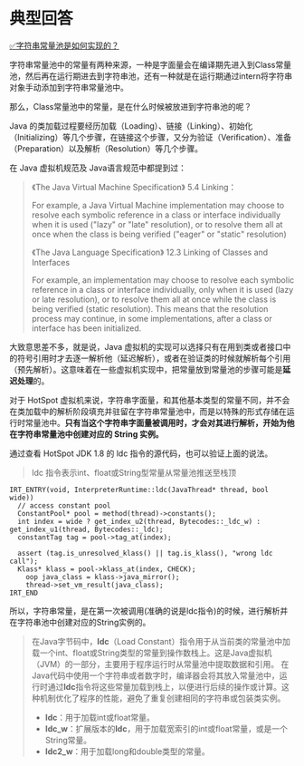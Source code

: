 # 典型回答

[✅字符串常量池是如何实现的？](https://www.yuque.com/hollis666/fo22bm/koc3uykar8eg3oxt?view=doc_embed)

字符串常量池中的常量有两种来源，一种是字面量会在编译期先进入到Class常量池，然后再在运行期进去到字符串池，还有一种就是在运行期通过intern将字符串对象手动添加到字符串常量池中。

那么，Class常量池中的常量，是在什么时候被放进到字符串池的呢？

Java 的类加载过程要经历加载（Loading）、链接（Linking）、初始化（Initializing）等几个步骤，在链接这个步骤，又分为验证（Verification）、准备（Preparation）以及解析（Resolution）等几个步骤。

在 Java 虚拟机规范及 Java语言规范中都提到过：

> 《The Java Virtual Machine Specification》 5.4 Linking：
>  
> For example, a Java Virtual Machine implementation may choose to resolve each symbolic reference in a class or interface individually when it is used ("lazy" or "late" resolution), or to resolve them all at once when the class is being verified ("eager" or "static" resolution)
>  
> 《The Java Language Specification》 12.3 Linking of Classes and Interfaces
>  
> For example, an implementation may choose to resolve each symbolic reference in a class or interface individually, only when it is used (lazy or late resolution), or to resolve them all at once while the class is being verified (static resolution). This means that the resolution process may continue, in some implementations, after a class or interface has been initialized.


大致意思差不多，就是说，Java 虚拟机的实现可以选择只有在用到类或者接口中的符号引用时才去逐一解析他（延迟解析），或者在验证类的时候就解析每个引用（预先解析）。这意味着在一些虚拟机实现中，把常量放到常量池的步骤可能是**延迟处理**的。

对于 HotSpot 虚拟机来说，字符串字面量，和其他基本类型的常量不同，并不会在类加载中的解析阶段填充并驻留在字符串常量池中，而是以特殊的形式存储在运行时常量池中。**只有当这个字符串字面量被调用时，才会对其进行解析，开始为他在字符串常量池中创建对应的 String 实例。**

通过查看 HotSpot JDK 1.8 的 ldc 指令的源代码，也可以验证上面的说法。

> ldc 指令表示int、float或String型常量从常量池推送至栈顶


```
IRT_ENTRY(void, InterpreterRuntime::ldc(JavaThread* thread, bool wide))
  // access constant pool
  ConstantPool* pool = method(thread)->constants();
  int index = wide ? get_index_u2(thread, Bytecodes::_ldc_w) : get_index_u1(thread, Bytecodes::_ldc);
  constantTag tag = pool->tag_at(index);

  assert (tag.is_unresolved_klass() || tag.is_klass(), "wrong ldc call");
  Klass* klass = pool->klass_at(index, CHECK);
    oop java_class = klass->java_mirror();
    thread->set_vm_result(java_class);
IRT_END
```


所以，字符串常量，是在第一次被调用(准确的说是ldc指令)的时候，进行解析并在字符串池中创建对应的String实例的。

> 在Java字节码中，**ldc**（Load Constant）指令用于从当前类的常量池中加载一个int、float或String类型的常量到操作数栈上。这是Java虚拟机（JVM）的一部分，主要用于程序运行时从常量池中提取数据和引用。
> 在Java代码中使用一个字符串或者数字时，编译器会将其放入常量池中，运行时通过**ldc**指令将这些常量加载到栈上，以便进行后续的操作或计算。这种机制优化了程序的性能，避免了重复创建相同的字符串或包装类实例。
> - **ldc**：用于加载int或float常量。
> - **ldc_w**：扩展版本的**ldc**，用于加载宽索引的int或float常量，或是一个String常量。
> - **ldc2_w**：用于加载long和double类型的常量。

